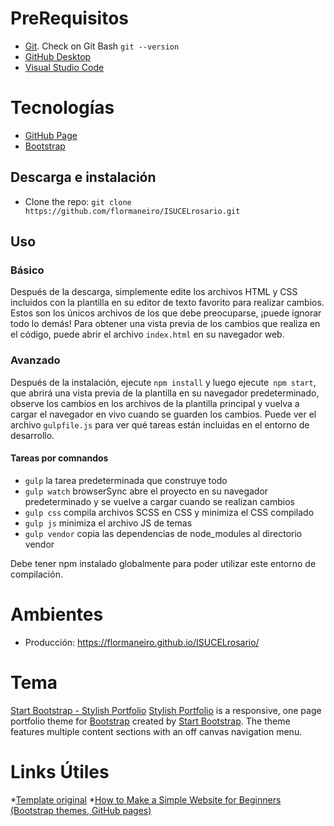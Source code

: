# PreRequisitos
* [Git](https://docs.github.com/en/free-pro-team@latest/github/getting-started-with-github/set-up-git#setting-up-git). Check on Git Bash `git --version`
* [GitHub Desktop](https://desktop.github.com/)
* [Visual Studio Code](https://code.visualstudio.com/)

# Tecnologías
* [GitHub Page](https://pages.github.com/)
* [Bootstrap](https://getbootstrap.com/)


## Descarga e instalación

* Clone the repo: `git clone https://github.com/flormaneiro/ISUCELrosario.git`


## Uso

### Básico

Después de la descarga, simplemente edite los archivos HTML y CSS incluidos con la plantilla en su editor de texto favorito para realizar cambios. Estos son los únicos archivos de los que debe preocuparse, ¡puede ignorar todo lo demás! Para obtener una vista previa de los cambios que realiza en el código, puede abrir el archivo `index.html` 
en su navegador web.

### Avanzado
Después de la instalación, ejecute `npm install` y luego ejecute` npm start`, que abrirá una vista previa de la plantilla en su navegador predeterminado, observe los cambios en los archivos de la plantilla principal y vuelva a cargar el navegador en vivo cuando se guarden los cambios. Puede ver el archivo `gulpfile.js` para ver qué tareas están incluidas en el entorno de desarrollo.

#### Tareas por comnandos

* `gulp` la tarea predeterminada que construye todo
* `gulp watch` browserSync abre el proyecto en su navegador predeterminado y se vuelve a cargar cuando se realizan cambios
* `gulp css` compila archivos SCSS en CSS y minimiza el CSS compilado
* `gulp js` minimiza el archivo JS de temas
* `gulp vendor` copia las dependencias de node_modules al directorio vendor

Debe tener npm instalado globalmente para poder utilizar este entorno de compilación.

# Ambientes
* Producción: https://flormaneiro.github.io/ISUCELrosario/

# Tema
[Start Bootstrap - Stylish Portfolio](https://startbootstrap.com/themes/stylish-portfolio/)
[Stylish Portfolio](https://startbootstrap.com/themes/stylish-portfolio/) is a responsive, one page portfolio theme for [Bootstrap](https://getbootstrap.com/) created by [Start Bootstrap](https://startbootstrap.com/). The theme features multiple content sections with an off canvas navigation menu.

# Links Útiles
*[Template original](https://github.com/StartBootstrap/startbootstrap-stylish-portfolio)
*[How to Make a Simple Website for Beginners (Bootstrap themes, GitHub pages)](https://www.youtube.com/watch?v=dKDMt04wZrk&feature=youtu.be&ab_channel=CassidyMorgan)

